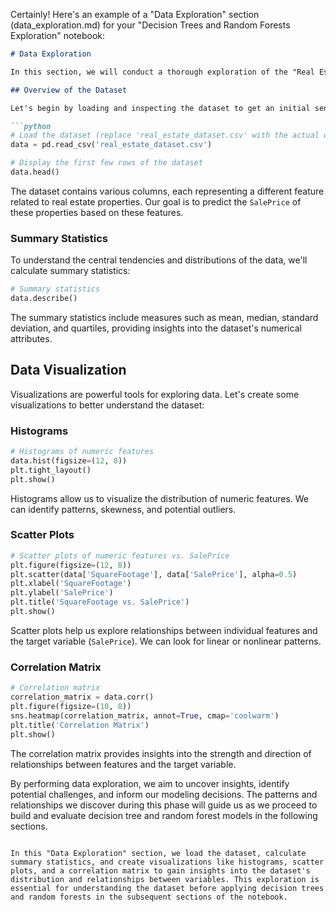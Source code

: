 
Certainly! Here's an example of a "Data Exploration" section (data_exploration.md) for your "Decision Trees and Random Forests Exploration" notebook:

```markdown
# Data Exploration

In this section, we will conduct a thorough exploration of the "Real Estate Prices" dataset to gain a deeper understanding of its characteristics, distributions, and relationships between variables. Data exploration is a crucial step in any data science or machine learning project, as it helps us identify patterns and insights that can inform our modeling decisions.

## Overview of the Dataset

Let's begin by loading and inspecting the dataset to get an initial sense of its structure:

```python
# Load the dataset (replace 'real_estate_dataset.csv' with the actual dataset file)
data = pd.read_csv('real_estate_dataset.csv')

# Display the first few rows of the dataset
data.head()
```

The dataset contains various columns, each representing a different feature related to real estate properties. Our goal is to predict the `SalePrice` of these properties based on these features.

### Summary Statistics

To understand the central tendencies and distributions of the data, we'll calculate summary statistics:

```python
# Summary statistics
data.describe()
```

The summary statistics include measures such as mean, median, standard deviation, and quartiles, providing insights into the dataset's numerical attributes.

## Data Visualization

Visualizations are powerful tools for exploring data. Let's create some visualizations to better understand the dataset:

### Histograms

```python
# Histograms of numeric features
data.hist(figsize=(12, 8))
plt.tight_layout()
plt.show()
```

Histograms allow us to visualize the distribution of numeric features. We can identify patterns, skewness, and potential outliers.

### Scatter Plots

```python
# Scatter plots of numeric features vs. SalePrice
plt.figure(figsize=(12, 8))
plt.scatter(data['SquareFootage'], data['SalePrice'], alpha=0.5)
plt.xlabel('SquareFootage')
plt.ylabel('SalePrice')
plt.title('SquareFootage vs. SalePrice')
plt.show()
```

Scatter plots help us explore relationships between individual features and the target variable (`SalePrice`). We can look for linear or nonlinear patterns.

### Correlation Matrix

```python
# Correlation matrix
correlation_matrix = data.corr()
plt.figure(figsize=(10, 8))
sns.heatmap(correlation_matrix, annot=True, cmap='coolwarm')
plt.title('Correlation Matrix')
plt.show()
```

The correlation matrix provides insights into the strength and direction of relationships between features and the target variable.

By performing data exploration, we aim to uncover insights, identify potential challenges, and inform our modeling decisions. The patterns and relationships we discover during this phase will guide us as we proceed to build and evaluate decision tree and random forest models in the following sections.
```

In this "Data Exploration" section, we load the dataset, calculate summary statistics, and create visualizations like histograms, scatter plots, and a correlation matrix to gain insights into the dataset's distribution and relationships between variables. This exploration is essential for understanding the dataset before applying decision trees and random forests in the subsequent sections of the notebook.
